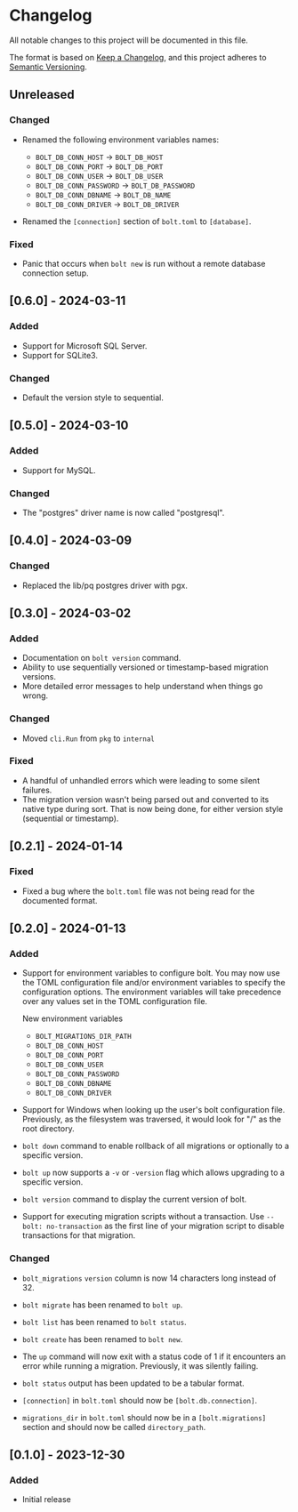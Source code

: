 # Changelog

All notable changes to this project will be documented in this file.

The format is based on [Keep a Changelog](https://keepachangelog.com/en/1.0.0/),
and this project adheres to [Semantic Versioning](https://semver.org/spec/v2.0.0.html).

## Unreleased

### Changed

- Renamed the following environment variables names:
  - `BOLT_DB_CONN_HOST` -> `BOLT_DB_HOST`
  - `BOLT_DB_CONN_PORT` -> `BOLT_DB_PORT`
  - `BOLT_DB_CONN_USER` -> `BOLT_DB_USER`
  - `BOLT_DB_CONN_PASSWORD` -> `BOLT_DB_PASSWORD`
  - `BOLT_DB_CONN_DBNAME` -> `BOLT_DB_NAME`
  - `BOLT_DB_CONN_DRIVER` -> `BOLT_DB_DRIVER`

- Renamed the `[connection]` section of `bolt.toml` to `[database]`.

### Fixed

- Panic that occurs when `bolt new` is run without a remote database connection setup.

## [0.6.0] - 2024-03-11

### Added

- Support for Microsoft SQL Server.
- Support for SQLite3.

### Changed

- Default the version style to sequential.

## [0.5.0] - 2024-03-10

### Added

- Support for MySQL.

### Changed

- The "postgres" driver name is now called "postgresql".

## [0.4.0] - 2024-03-09

### Changed

- Replaced the lib/pq postgres driver with pgx.

## [0.3.0] - 2024-03-02

### Added

- Documentation on `bolt version` command.
- Ability to use sequentially versioned or timestamp-based migration versions.
- More detailed error messages to help understand when things go wrong.

### Changed

- Moved `cli.Run` from `pkg` to `internal`

### Fixed

- A handful of unhandled errors which were leading to some silent failures.
- The migration version wasn't being parsed out and converted to its native type during sort. That is now being done, for either version style (sequential or timestamp).

## [0.2.1] - 2024-01-14

### Fixed

- Fixed a bug where the `bolt.toml` file was not being read for the documented format.

## [0.2.0] - 2024-01-13

### Added

- Support for environment variables to configure bolt. You may now use the TOML configuration file and/or environment variables to specify the configuration options. The environment variables will take precedence over any values set in the TOML configuration file.

  New environment variables
  - `BOLT_MIGRATIONS_DIR_PATH`
  - `BOLT_DB_CONN_HOST`
  - `BOLT_DB_CONN_PORT`
  - `BOLT_DB_CONN_USER`
  - `BOLT_DB_CONN_PASSWORD`
  - `BOLT_DB_CONN_DBNAME`
  - `BOLT_DB_CONN_DRIVER`

- Support for Windows when looking up the user's bolt configuration file.
  Previously, as the filesystem was traversed, it would look for "/" as the
  root directory.

- `bolt down` command to enable rollback of all migrations or optionally to a specific version.

- `bolt up` now supports a `-v` or `-version` flag which allows upgrading to a specific version.

- `bolt version` command to display the current version of bolt.
  
- Support for executing migration scripts without a transaction. Use `-- bolt: no-transaction` as the first line of your migration script to disable transactions for that migration.

### Changed

- `bolt_migrations` `version` column is now 14 characters long instead of 32.

- `bolt migrate` has been renamed to `bolt up`.
  
- `bolt list` has been renamed to `bolt status`.
  
- `bolt create` has been renamed to `bolt new`.

- The `up` command will now exit with a status code of 1
  if it encounters an error while running a migration. Previously,
  it was silently failing.

- `bolt status` output has been updated to be a tabular format.

- `[connection]` in `bolt.toml` should now be `[bolt.db.connection]`.

- `migrations_dir` in `bolt.toml` should now be in a `[bolt.migrations]` section and should now be called `directory_path`.
  
## [0.1.0] - 2023-12-30

### Added

- Initial release

<!-- template
## [X.Y.Z] - YYYY-MM-DD
### Added
- for new features.
### Changed
- for changes in existing functionality.
### Deprecated
- for soon-to-be removed features.
### Removed
- for now removed features.
### Fixed
- for any bug fixes.
### Security
- in case of vulnerabilities.
-->
